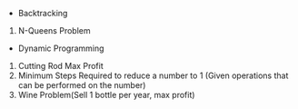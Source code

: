 - Backtracking
1. N-Queens Problem

- Dynamic Programming
1. Cutting Rod Max Profit
2. Minimum Steps Required to reduce a number to 1 (Given operations that can be performed on the number)
3. Wine Problem(Sell 1 bottle per year, max profit)